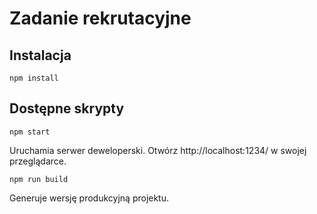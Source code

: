 # Zadanie rekrutacyjne

## Instalacja

```
npm install
```

## Dostępne skrypty

```
npm start
```
Uruchamia serwer deweloperski. Otwórz http://localhost:1234/ w swojej przeglądarce.

```
npm run build
```

Generuje wersję produkcyjną projektu.


